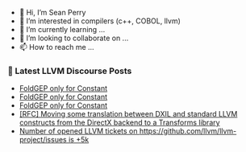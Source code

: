 - 👋 Hi, I’m Sean Perry
- 👀 I’m interested in compilers (c++, COBOL, llvm)
- 🌱 I’m currently learning ...
- 💞️ I’m looking to collaborate on ...
- 📫 How to reach me ...

<!---
s66perry/s66perry is a ✨ special ✨ repository because its `README.md` (this file) appears on your GitHub profile.
You can click the Preview link to take a look at your changes.
--->
### 📕 Latest LLVM Discourse Posts

<!-- DISCOURSE-LLVM:START -->
- [FoldGEP only for Constant](https://discourse.llvm.org/t/foldgep-only-for-constant/72025#post_5)
- [FoldGEP only for Constant](https://discourse.llvm.org/t/foldgep-only-for-constant/72025#post_4)
- [FoldGEP only for Constant](https://discourse.llvm.org/t/foldgep-only-for-constant/72025#post_3)
- [[RFC] Moving some translation between DXIL and standard LLVM constructs from the DirectX backend to a Transforms library](https://discourse.llvm.org/t/rfc-moving-some-translation-between-dxil-and-standard-llvm-constructs-from-the-directx-backend-to-a-transforms-library/71997#post_7)
- [Number of opened LLVM tickets on https://github.com/llvm/llvm-project/issues is +5k](https://discourse.llvm.org/t/number-of-opened-llvm-tickets-on-https-github-com-llvm-llvm-project-issues-is-5k/72021#post_10)
<!-- DISCOURSE-LLVM:END -->
